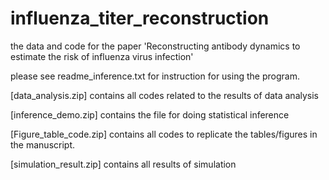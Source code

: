 # influenza_titer_reconstruction

the data and code for the paper 'Reconstructing antibody dynamics to estimate the risk of influenza virus infection'

please see readme_inference.txt for instruction for using the program.

[data_analysis.zip] contains all codes related to the results of data analysis

[inference_demo.zip] contains the file for doing statistical inference

[Figure_table_code.zip] contains all codes to replicate the tables/figures in the manuscript.

[simulation_result.zip] contains all results of simulation

